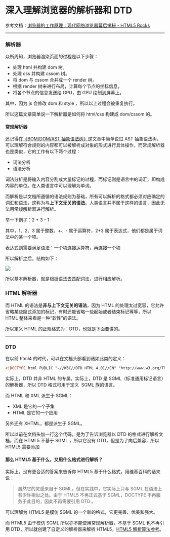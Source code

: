 # 深入理解浏览器的解析器和 DTD

参考文档：[浏览器的工作原理：现代网络浏览器幕后揭秘 - HTML5 Rocks](https://www.html5rocks.com/zh/tutorials/internals/howbrowserswork/)

---

### 解析器

众所周知，浏览器渲染页面的过程是以下步骤：

- 处理 html 并构建 dom 树。
- 处理 css 并构建 cssom 树。
- 将 dom 与 cssom 合并成一个 render 树。
- 根据 render 树来进行布局，计算每个节点的坐标信息。
- 将各个节点的信息发送给 GPU，由 GPU 绘制到屏幕上。

其中，因为 js 会修改 dom 和 style ，所以以上过程会被重复执行。

所以这篇文章简单说一下解析器是如何将 html/css 构建成 dom/cssom 的。

#### 常规解析器

还记得在[《BOM/DOM/AST 抽象语法树》](https://toulanren.com/home/article/detail/f2325a96da8d52d93f961a8732585a29)这文章中简单说过 AST 抽象语法树，可以理解符合规则的内容都可以被解析成对象的形式进行具体操作，而常规解析器也是类似，它的工作有以下两个过程：

- 词法分析
- 语法分析

词法分析是将输入内容分割成大量标记的过程，而标记则是语言中的词汇，即构成内容的单位。在人类语言中可以理解为单词。

而解析是以文档所遵循的语法规则为基础，所有可以解析的格式都必须对应确定的词汇和语法，这称为与**上下文无关的语法**。人类语言并不属于这样的语言，因此无法用常规解析器进行解析。

举一下例子：2 + 3 - 1

其中，1、2、3 属于整数，+、- 属于运算符，2+3 属于表达式，他们都是属于词法中的某一个项。

表达式则需要满足语法：一个项连接运算符，再连接一个项

所以解析之后，结构如下：

![](/images/2020/12/30/Oan8RA.png)

所以基本解析器，就是根据语法去匹配词法，进行相应解析。

### HTML 解析器

而 HTML 的语法是**非与上下文无关的语法**，因为 HTML 的处理太过宽容，它允许省略某些隐式添加的标记，有时还能省略一些起始或者结束标记等等，所以 HTML 整体来看是一种“软性”的语法。

所以定义 HTML 的正规格式为：DTD，也就是下面要讲的。

---

### DTD

在以前 html4 的时代，可以在文档头部看到诸如此类的定义：

```html
<!DOCTYPE html PUBLIC "-//W3C//DTD HTML 4.01//EN" "http://www.w3.org/TR/html4/strict.dtd">
```

实际上，DTD 并非 HTML 的专属，实际上，DTD 是 SGML（标准通用标记语言）的解析器，所以 DTD 格式可用于定义  SGML 族的语言。

而 HTML 和 XML 派生于 SGML：

- XML 是它的一个子集
- HTML 是它的一个应用

另外还有 XHTML，都是派生于 SGML。

所以以前在文档头加一行这个代码，是为了告诉浏览器以 DTD 的格式进行解析文档，而在 HTML5 不基于 SGML ，所以它没有 DTD，但是为了向后兼容，所以 HTML5 需要添加 <!doctype html>

#### 那么 HTML5 基于什么，又用什么格式进行解析？

实际上，没有更合适的答案来告诉你 HTML5 基于什么格式，用维基百科的话来说：

> 虽然它的灵感来自于 SGML，但在实践中，它实际上只与 SGML 在语法上有少许相似之处。由于 HTML5 不再正式基于 SGML，DOCTYPE 不再服务于此目的，因此不再需要引用 DTD 。

可以理解为 HTML5 是模仿 SGML 的一个新的格式，它更完善、优美和强大。

而 HTML5 由于模仿 SGML 所以亦不能使用常规解析器，不基于 SGML 也不再引用 DTD，所以就创建了自定义的解析器来解析 HTML5，[HTML5 解析算法参考](https://www.html5rocks.com/zh/tutorials/internals/howbrowserswork/#The_parsing_algorithm)。
